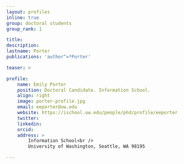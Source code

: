 ```yaml
---
layout: profiles
inline: true
group: doctoral students
group_rank: 1

title: 
description: 
lastname: Porter
publications: 'author^=*Porter'

teaser: >

profile:
    name: Emily Porter
    position: Doctoral Candidate. Information School.
    align: right
    image: porter-profile.jpg
    email: eeporter@uw.edu
    website: https://ischool.uw.edu/people/phd/profile/eeporter
    twitter: 
    linkedin: 
    orcid: 
    address: >
        Information School<br />
        University of Washington, Seattle, WA 98195

---
```


